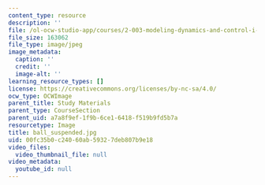 ```yaml
---
content_type: resource
description: ''
file: /ol-ocw-studio-app/courses/2-003-modeling-dynamics-and-control-i-spring-2005/00fc35b0c24060ab59327deb807b9e18_ball_suspended.jpg
file_size: 163062
file_type: image/jpeg
image_metadata:
  caption: ''
  credit: ''
  image-alt: ''
learning_resource_types: []
license: https://creativecommons.org/licenses/by-nc-sa/4.0/
ocw_type: OCWImage
parent_title: Study Materials
parent_type: CourseSection
parent_uid: a7a8f9ef-1f9b-6ce1-6418-f519b9fd5b7a
resourcetype: Image
title: ball_suspended.jpg
uid: 00fc35b0-c240-60ab-5932-7deb807b9e18
video_files:
  video_thumbnail_file: null
video_metadata:
  youtube_id: null
---
```

